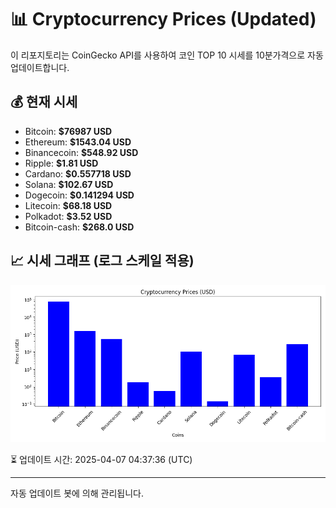 
# 📊 Cryptocurrency Prices (Updated)

이 리포지토리는 CoinGecko API를 사용하여 코인 TOP 10 시세를 10분가격으로 자동 업데이트합니다.

## 💰 현재 시세
- Bitcoin: **$76987 USD**
- Ethereum: **$1543.04 USD**
- Binancecoin: **$548.92 USD**
- Ripple: **$1.81 USD**
- Cardano: **$0.557718 USD**
- Solana: **$102.67 USD**
- Dogecoin: **$0.141294 USD**
- Litecoin: **$68.18 USD**
- Polkadot: **$3.52 USD**
- Bitcoin-cash: **$268.0 USD**

## 📈 시세 그래프 (로그 스케일 적용)
![Crypto Prices](crypto_prices.png)

⏳ 업데이트 시간: 2025-04-07 04:37:36 (UTC)

---
자동 업데이트 봇에 의해 관리됩니다.
